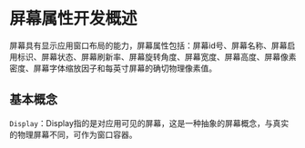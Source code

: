# 屏幕属性开发概述

屏幕具有显示应用窗口布局的能力，屏幕属性包括：屏幕id号、屏幕名称、屏幕启用标识、屏幕状态、屏幕刷新率、屏幕旋转角度、屏幕宽度、屏幕高度、屏幕像素密度、屏幕字体缩放因子和每英寸屏幕的确切物理像素值。

## 基本概念

`Display`：Display指的是对应用可见的屏幕，这是一种抽象的屏幕概念，与真实的物理屏幕不同，可作为窗口容器。
